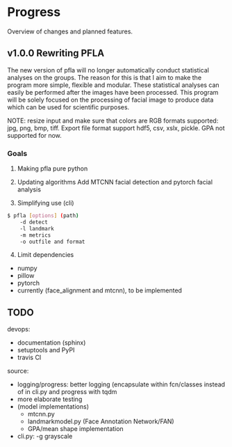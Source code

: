 # Progress

Overview of changes and planned features.

## v1.0.0 Rewriting PFLA

The new version of pfla will no longer automatically conduct statistical
analyses on the groups. The reason for this is that I aim to make the program
more simple, flexible and modular. These statistical analyses can easily be
performed after the images have been processed. This program will be solely
focused on the processing of facial image to produce data which can be used for
scientific purposes.

NOTE: resize input and make sure that colors are RGB formats supported: jpg,
png, bmp, tiff. Export file format support hdf5, csv, xslx, pickle. GPA not
supported for now.

### Goals

1. Making pfla pure python

2. Updating algorithms
	Add MTCNN facial detection and pytorch facial analysis

3. Simplifying use (cli)

```bash
$ pfla [options] (path)
	-d detect
	-l landmark
	-m metrics
	-o outfile and format
```

4. Limit dependencies

- numpy
- pillow
- pytorch
- currently (face\_alignment and mtcnn), to be implemented

## TODO

devops:

- documentation (sphinx)
- setuptools and PyPI
- travis CI

source:

- logging/progress: better logging (encapsulate within fcn/classes
	instead of in cli.py and progress with tqdm
- more elaborate testing
- (model implementations)
	* mtcnn.py
	* landmarkmodel.py (Face Annotation Network/FAN)
	* GPA/mean shape implementation
- cli.py: -g grayscale
